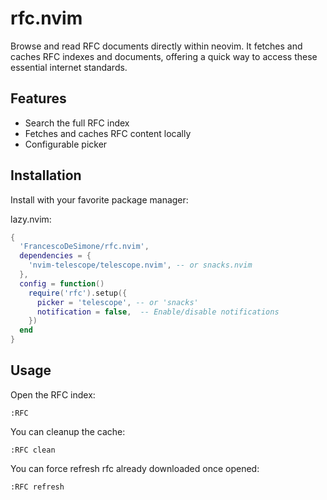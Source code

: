 # rfc.nvim

Browse and read RFC documents directly within neovim. It fetches and caches RFC indexes and documents, offering a quick way to access these essential internet standards.

## Features
- Search the full RFC index
- Fetches and caches RFC content locally
- Configurable picker

## Installation

Install with your favorite package manager:

lazy.nvim:
```Lua
{
  'FrancescoDeSimone/rfc.nvim',
  dependencies = {
    'nvim-telescope/telescope.nvim', -- or snacks.nvim
  },
  config = function()
    require('rfc').setup({
      picker = 'telescope', -- or 'snacks'
      notification = false,  -- Enable/disable notifications
    })
  end
}
```

## Usage
Open the RFC index:
```vim
:RFC
```

You can cleanup the cache:
```vim
:RFC clean
```

You can force refresh rfc already downloaded once opened:
```vim
:RFC refresh
```

